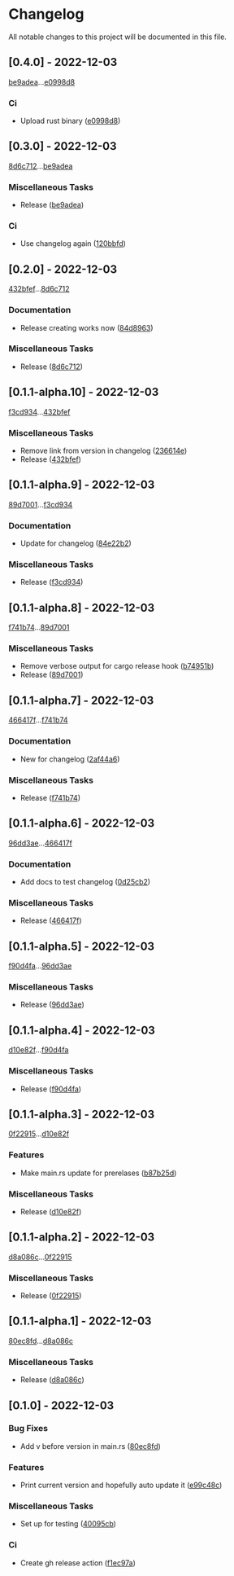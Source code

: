 # Changelog

All notable changes to this project will be documented in this file.

## [0.4.0] - 2022-12-03

[be9adea](https://github.com/Gaweringo/gh-release-test/commit/be9adeafcca99e108b95ddbae274c535a6f63f50)...[e0998d8](https://github.com/Gaweringo/gh-release-test/commit/e0998d8f4bd30fbf88223445a6d7eb9374fb28b4)

### Ci

- Upload rust binary ([e0998d8](https://github.com/Gaweringo/gh-release-test/commit/e0998d8f4bd30fbf88223445a6d7eb9374fb28b4))

## [0.3.0] - 2022-12-03

[8d6c712](https://github.com/Gaweringo/gh-release-test/commit/8d6c7126d66beab4be55554ef548c1ffae0b62c4)...[be9adea](https://github.com/Gaweringo/gh-release-test/commit/be9adeafcca99e108b95ddbae274c535a6f63f50)

### Miscellaneous Tasks

- Release ([be9adea](https://github.com/Gaweringo/gh-release-test/commit/be9adeafcca99e108b95ddbae274c535a6f63f50))

### Ci

- Use changelog again ([120bbfd](https://github.com/Gaweringo/gh-release-test/commit/120bbfd84afd774655108a174e500b447dc9f5db))

## [0.2.0] - 2022-12-03

[432bfef](https://github.com/Gaweringo/gh-release-test/commit/432bfef06f139aba1c2b4c515c175b7371be8685)...[8d6c712](https://github.com/Gaweringo/gh-release-test/commit/8d6c7126d66beab4be55554ef548c1ffae0b62c4)

### Documentation

- Release creating works now ([84d8963](https://github.com/Gaweringo/gh-release-test/commit/84d8963e8ec2db51f4e27a56f8df9ccd3500f78f))

### Miscellaneous Tasks

- Release ([8d6c712](https://github.com/Gaweringo/gh-release-test/commit/8d6c7126d66beab4be55554ef548c1ffae0b62c4))

## [0.1.1-alpha.10] - 2022-12-03

[f3cd934](https://github.com/Gaweringo/gh-release-test/commit/f3cd934d08de27cae87f1f323bfba5847703eeb7)...[432bfef](https://github.com/Gaweringo/gh-release-test/commit/432bfef06f139aba1c2b4c515c175b7371be8685)

### Miscellaneous Tasks

- Remove link from version in changelog ([236614e](https://github.com/Gaweringo/gh-release-test/commit/236614ed42edceaa6e4c20ec853241cf4b357364))
- Release ([432bfef](https://github.com/Gaweringo/gh-release-test/commit/432bfef06f139aba1c2b4c515c175b7371be8685))

## [0.1.1-alpha.9] - 2022-12-03

[89d7001](https://github.com/Gaweringo/gh-release-test/commit/89d7001c55f9780f5fd43e19b0a98d1241e16f4c)...[f3cd934](https://github.com/Gaweringo/gh-release-test/commit/f3cd934d08de27cae87f1f323bfba5847703eeb7)

### Documentation

- Update for changelog ([84e22b2](https://github.com/Gaweringo/gh-release-test/commit/84e22b2c9f3aac85d16491b50200b7be28751325))

### Miscellaneous Tasks

- Release ([f3cd934](https://github.com/Gaweringo/gh-release-test/commit/f3cd934d08de27cae87f1f323bfba5847703eeb7))

## [0.1.1-alpha.8] - 2022-12-03

[f741b74](https://github.com/Gaweringo/gh-release-test/commit/f741b74e834b3c15271139c8b28054e83a80c644)...[89d7001](https://github.com/Gaweringo/gh-release-test/commit/89d7001c55f9780f5fd43e19b0a98d1241e16f4c)

### Miscellaneous Tasks

- Remove verbose output for cargo release hook ([b74951b](https://github.com/Gaweringo/gh-release-test/commit/b74951b3bf4ddc2d4121d6acb02e948c3fe76fa0))
- Release ([89d7001](https://github.com/Gaweringo/gh-release-test/commit/89d7001c55f9780f5fd43e19b0a98d1241e16f4c))

## [0.1.1-alpha.7] - 2022-12-03

[466417f](https://github.com/Gaweringo/gh-release-test/commit/466417f86826dfa74e8cb3cea791379b1b9f246c)...[f741b74](https://github.com/Gaweringo/gh-release-test/commit/f741b74e834b3c15271139c8b28054e83a80c644)

### Documentation

- New for changelog ([2af44a6](https://github.com/Gaweringo/gh-release-test/commit/2af44a62ea8cd8ba07ab1a0fabf43146c8e7a43f))

### Miscellaneous Tasks

- Release ([f741b74](https://github.com/Gaweringo/gh-release-test/commit/f741b74e834b3c15271139c8b28054e83a80c644))

## [0.1.1-alpha.6] - 2022-12-03

[96dd3ae](https://github.com/Gaweringo/gh-release-test/commit/96dd3aed9c5d965a4f71e28e1444e4d19270f980)...[466417f](https://github.com/Gaweringo/gh-release-test/commit/466417f86826dfa74e8cb3cea791379b1b9f246c)

### Documentation

- Add docs to test changelog ([0d25cb2](https://github.com/Gaweringo/gh-release-test/commit/0d25cb23ea89d543764cd16ec274e385311745d0))

### Miscellaneous Tasks

- Release ([466417f](https://github.com/Gaweringo/gh-release-test/commit/466417f86826dfa74e8cb3cea791379b1b9f246c))

## [0.1.1-alpha.5] - 2022-12-03

[f90d4fa](https://github.com/Gaweringo/gh-release-test/commit/f90d4fa6fa2b70490ed8f0664d94f77fb3e2b438)...[96dd3ae](https://github.com/Gaweringo/gh-release-test/commit/96dd3aed9c5d965a4f71e28e1444e4d19270f980)

### Miscellaneous Tasks

- Release ([96dd3ae](https://github.com/Gaweringo/gh-release-test/commit/96dd3aed9c5d965a4f71e28e1444e4d19270f980))

## [0.1.1-alpha.4] - 2022-12-03

[d10e82f](https://github.com/Gaweringo/gh-release-test/commit/d10e82f836fb8859d69fba7a224c23aa2025b00a)...[f90d4fa](https://github.com/Gaweringo/gh-release-test/commit/f90d4fa6fa2b70490ed8f0664d94f77fb3e2b438)

### Miscellaneous Tasks

- Release ([f90d4fa](https://github.com/Gaweringo/gh-release-test/commit/f90d4fa6fa2b70490ed8f0664d94f77fb3e2b438))

## [0.1.1-alpha.3] - 2022-12-03

[0f22915](https://github.com/Gaweringo/gh-release-test/commit/0f22915166b7bccaa9133e5b3990480dd4df0cfd)...[d10e82f](https://github.com/Gaweringo/gh-release-test/commit/d10e82f836fb8859d69fba7a224c23aa2025b00a)

### Features

- Make main.rs update for prerelases ([b87b25d](https://github.com/Gaweringo/gh-release-test/commit/b87b25d7c258b58d5a7745abd435eea634f57a30))

### Miscellaneous Tasks

- Release ([d10e82f](https://github.com/Gaweringo/gh-release-test/commit/d10e82f836fb8859d69fba7a224c23aa2025b00a))

## [0.1.1-alpha.2] - 2022-12-03

[d8a086c](https://github.com/Gaweringo/gh-release-test/commit/d8a086cc55021b6b7241c9faeca12bdc543bf512)...[0f22915](https://github.com/Gaweringo/gh-release-test/commit/0f22915166b7bccaa9133e5b3990480dd4df0cfd)

### Miscellaneous Tasks

- Release ([0f22915](https://github.com/Gaweringo/gh-release-test/commit/0f22915166b7bccaa9133e5b3990480dd4df0cfd))

## [0.1.1-alpha.1] - 2022-12-03

[80ec8fd](https://github.com/Gaweringo/gh-release-test/commit/80ec8fd07d9b4561e47390077717368fa094ae26)...[d8a086c](https://github.com/Gaweringo/gh-release-test/commit/d8a086cc55021b6b7241c9faeca12bdc543bf512)

### Miscellaneous Tasks

- Release ([d8a086c](https://github.com/Gaweringo/gh-release-test/commit/d8a086cc55021b6b7241c9faeca12bdc543bf512))

## [0.1.0] - 2022-12-03

### Bug Fixes

- Add v before version in main.rs ([80ec8fd](https://github.com/Gaweringo/gh-release-test/commit/80ec8fd07d9b4561e47390077717368fa094ae26))

### Features

- Print current version and hopefully auto update it ([e99c48c](https://github.com/Gaweringo/gh-release-test/commit/e99c48c6b0a930b7e61532b8468a04c97796316b))

### Miscellaneous Tasks

- Set up for testing ([40095cb](https://github.com/Gaweringo/gh-release-test/commit/40095cbf903a098cd9483b9dc8a5156e5e49fabe))

### Ci

- Create gh release action ([f1ec97a](https://github.com/Gaweringo/gh-release-test/commit/f1ec97ab01669046a9b611c202fb04366274297c))

<!-- generated by git-cliff -->
